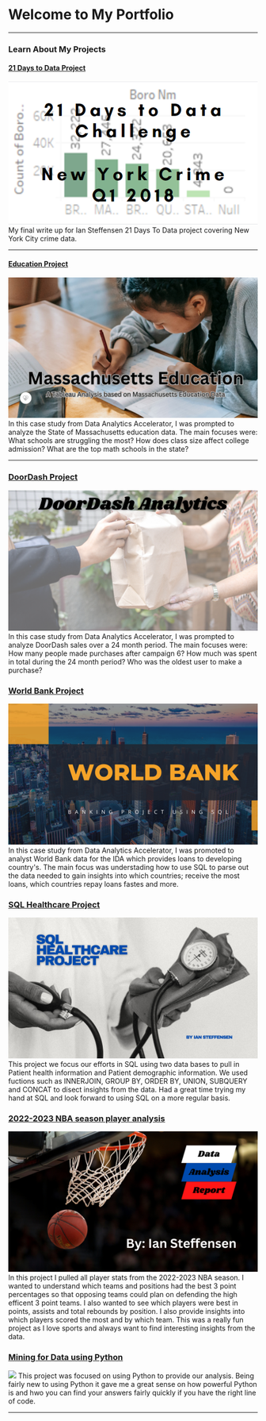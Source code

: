  # Welcome to My Portfolio

---

### Learn About My Projects


 

#### [21 Days to Data Project](https://www.linkedin.com/pulse/what-i-learned-21-days-from-data-ian-steffensen-mba/?trackingId=y291XeZERHSQjDF2Tiupig%3D%3D)
[<img src="images/21 day challenge.png?raw=true"/>](https://www.linkedin.com/pulse/what-i-learned-21-days-from-data-ian-steffensen-mba/?trackingId=y291XeZERHSQjDF2Tiupig%3D%3D)
My final write up for Ian Steffensen 21 Days To Data project covering New York City crime data. 


---
#### [Education Project](https://www.linkedin.com/pulse/massachusetts-education-system-analysis-ian-steffensen-mba/?trackingId=FgM3SIyvRX%2BsxeHSJPdg6g%3D%3D)
[<img src="images/Massachusetts Education A Tableau Analysis based on Massachusetts Education Data111.png?raw=true"/>](https://www.linkedin.com/pulse/massachusetts-education-system-analysis-ian-steffensen-mba/?trackingId=FgM3SIyvRX%2BsxeHSJPdg6g%3D%3D)
In this case study from Data Analytics Accelerator, I was prompted to analyze the State of Massachusetts education data. The main focuses were:
What schools are struggling the most?
How does class size affect college admission?
What are the top math schools in the state? 

---

### [DoorDash Project](https://www.linkedin.com/pulse/doordash-sales-insights-ian-steffensen-mba/?trackingId=nlcfDli3q9G0zyHnpmIeZg%3D%3D)
[<img src="images/DoorDash Analytics (1) First screen.png?raw=true"/>](https://www.linkedin.com/pulse/doordash-sales-insights-ian-steffensen-mba/?trackingId=nlcfDli3q9G0zyHnpmIeZg%3D%3D)
In this case study from Data Analytics Accelerator, I was prompted to analyze DoorDash sales over a 24 month period. The main focuses were: 
 How many people made purchases after campaign 6?
 How much was spent in total during the 24 month period?
 Who was the oldest user to make a purchase?
 

### [World Bank Project](https://www.linkedin.com/pulse/using-sql-understand-banking-transactions-ian-steffensen-mba/)
[<img src="images/World Bank Day.png?raw=true"/>](https://www.linkedin.com/pulse/using-sql-understand-banking-transactions-ian-steffensen-mba/)
In this case study from Data Analytics Accelerator, I was promoted to analyst World Bank data for the IDA which provides loans to developing country's. The main focus was understading how to use SQL to parse out the data needed to gain insights into which countries; receive the most loans, which countries repay loans fastes and more. 



### [SQL Healthcare Project](https://www.linkedin.com/pulse/you-important-healthcare-project-using-sql-ian-steffensen-mba/)
[<img src="images/SQL Healthcare Project.png?raw=true"/>](https://www.linkedin.com/pulse/you-important-healthcare-project-using-sql-ian-steffensen-mba/)
This project we focus our efforts in SQL using two data bases to pull in Patient health information and Patient demographic information. We used fuctions such as INNERJOIN, GROUP BY, ORDER BY, UNION, SUBQUERY and CONCAT to disect insights from the data. Had a great time trying my hand at SQL and look forward to using SQL on a more regular basis.


### [2022-2023 NBA season player analysis](https://www.linkedin.com/pulse/2022-2023-nba-season-player-analysis-ian-steffensen-mba/)
[<img src="images/Basketball Image.png?raw=true"/>](https://www.linkedin.com/pulse/2022-2023-nba-season-player-analysis-ian-steffensen-mba/)
In this project I pulled all player stats from the 2022-2023 NBA season. I wanted to understand which teams and positions had the best 3 point percentages so that opposing teams could plan on defending the high efficent 3 point teams. I also wanted to see which players were best in points, assists and total rebounds by position. I also provide insights into which players scored the most and by which team. This was a really fun project as I love sports and always want to find interesting insights from the data.


### [Mining for Data using Python](https://www.linkedin.com/pulse/using-python-understand-mining-data-ian-steffensen-mba/)
[<img src="image/Mining for Data using Python.png?raw=true"/>](https://www.linkedin.com/pulse/using-python-understand-mining-data-ian-steffensen-mba/)
This project was focused on using Python to provide our analysis. Being fairly new to using Python it gave me a great sense on how powerful Python is and hwo you can find your answers fairly quickly if you have the right line of code. 


---




